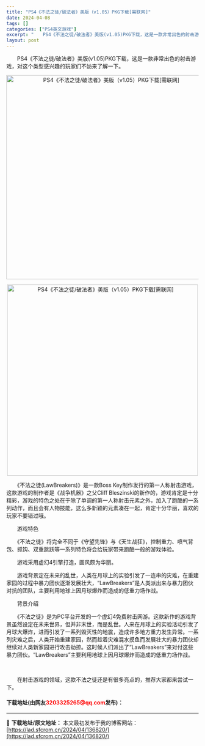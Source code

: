 ```yaml
---
title: "PS4《不法之徒/破法者》美版（v1.05）PKG下载[需联网]"
date: 2024-04-08
tags: []
categories: ["PS4英文游戏"]
excerpt: "　　PS4《不法之徒/破法者》美版(v1.05)PKG下载，这是一款非常出色的射击游戏，对这个类型感兴趣的玩家们不妨来了解一下。 　　《不法之徒(LawBreakers)》是一款Boss Key制作发行的第一人称射击游戏，这款游戏的制作者是《战争机器》之父Cliff Bleszinski的新作的，游&hellip;"
layout: post
---
```


 <p>　　PS4《不法之徒/破法者》美版(v1.05)PKG下载，这是一款非常出色的射击游戏，对这个类型感兴趣的玩家们不妨来了解一下。</p> <p align="center"><img align="" border="0" src="https://lad.sfcrom.cn/wp-content/uploads/2024/04/20240408_6613a9f529abf.webp" width="534" alt="PS4《不法之徒/破法者》美版（v1.05）PKG下载[需联网]" /></p> <p align="center"><img align="" border="0" src="https://lad.sfcrom.cn/wp-content/uploads/2024/04/20240408_6613a9f586da2.webp" width="500" alt="PS4《不法之徒/破法者》美版（v1.05）PKG下载[需联网]" /></p> <p>　　《不法之徒(LawBreakers)》是一款Boss Key制作发行的第一人称射击游戏，这款游戏的制作者是《战争机器》之父Cliff Bleszinski的新作的，游戏肯定是十分精彩，游戏的特色之处在于除了单调的第一人称射击元素之外，加入了跑酷的一系列动作，而且会有人物技能，这么多新颖的元素凑在一起，肯定十分华丽，喜欢的玩家不要错过哦。</p> <p>　　游戏特色</p> <p>　　《不法之徒》将完全不同于《守望先锋》与《天生战狂》，控制重力、喷气背包、抓钩、双重跳跃等一系列特色将会给玩家带来跑酷一般的游戏体验。</p> <p>　　游戏采用虚幻4引擎打造，画风颇为华丽。</p> <p>　　游戏背景定在未来的乱世，人类在月球上的实验引发了一连串的灾难，在重建家园的过程中暴力团伙逐渐发展壮大，&ldquo;LawBreakers&rdquo;是人类派出来与暴力团伙对抗的团队，主要利用地球上因月球爆炸而造成的低重力场作战。</p> <p>　　背景介绍</p> <p>　　《不法之徒》是为PC平台开发的一个虚幻4免费射击网游。这款新作的游戏背景虽然设定在未来世界，但并非末世，而是乱世。人来在月球上的实验活动引发了月球大爆炸，进而引发了一系列毁灭性的地震，造成许多地方重力发生异常。一系列灾难之后，人类开始重建家园，然而趁着灾难混水摸鱼而发展壮大的暴力团伙却继续对人类新家园进行攻击劫掠。这时候人们派出了&ldquo;LawBreakers&rdquo;来对付这些暴力团伙。&ldquo;LawBreakers&rdquo;主要利用地球上因月球爆炸而造成的低重力场作战。</p> <p>&nbsp;</p> <p>　　在射击游戏的领域，这款不法之徒还是有很多亮点的，推荐大家都来尝试一下。</p> <p><h4>下载地址(由网友<font color="red">3203325265@qq.com</font>发布)：</h4></p> 

---
📖 **下载地址/原文地址：** 本文最初发布于我的博客网站：[https://lad.sfcrom.cn/2024/04/136820/](https://lad.sfcrom.cn/2024/04/136820/)
